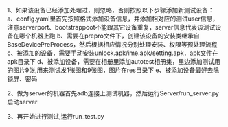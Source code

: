 1、如果该设备已经添加处理过，则忽略，否则按照以下步骤添加新测试设备：
    a、config.yaml里首先按照格式添加设备信息，并添加相对应的测试user信息，注意serverport、bootstrappoot不能跟其它设备重复，server信息代表该测试设备在哪个机器上跑
    b、需要在prepro文件下，创建该设备的安装类继承自BaseDevicePreProcess，然后根据相应情况分别处理安装、权限等预处理流程
    c、被添加的设备，需要手动安装unlock.apk/ime.apk/setting.apk，apk文件在apk目录下
    d、被添加设备，需要在相册里添加autotest相册集，里边添加测试用的图片9张,用来测试发1张图和9张图，图片在res目录下
    e、被添加设备最好去除锁屏、密码


2、做为server的机器首先adb连接上测试机器，然后运行Server/run_server.py启动server


3、再开始进行测试,运行run_test.py












